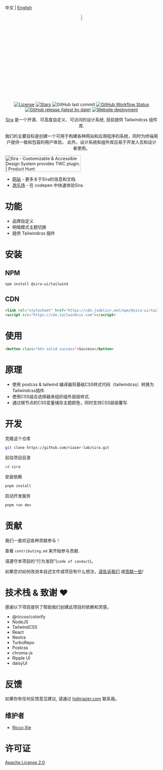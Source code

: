 中文 | [English](./README.md)

<div align="center">

<img width="7%" alt="logo" src="https://assets.sira-design.party/logo/plain.svg"/>

[![License](https://img.shields.io/github/license/riazer-lab/sira)](./LICENSE)
[![Stars](https://img.shields.io/github/stars/riazer-lab/sira?style=social)](https://github.com/riazer-lab/sira)
![GitHub last commit](https://img.shields.io/github/last-commit/riazer-lab/sira)
[![GitHub Workflow Status](https://img.shields.io/github/actions/workflow/status/riazer-lab/sira/publish.yml)](https://github.com/riazer-lab/sira/actions/workflows/publish.yml)
[![GitHub release (latest by date)](https://img.shields.io/github/v/release/riazer-lab/sira)](https://github.com/riazer-lab/sira/releases)
[![Website deployment](https://img.shields.io/github/deployments/riazer-lab/sira/production?label=Website&logo=vercel)](https://sira.riazer.com)

[Sira](https://sira.riazer.com) 是一个开源、可高度自定义、可访问的设计系统, 目前提供 Tailwindcss 组件库.

我们的主要目标是创建一个可用于构建各种网站和应用程序的系统，同时为终端用户提供一致和包容的用户体验。
此外，设计系统和组件库应易于开发人员和设计者使用。

</div>

<a href="https://www.producthunt.com/posts/sira?utm_source=badge-featured&utm_medium=badge&utm_souce=badge-sira" target="_blank"><img src="https://api.producthunt.com/widgets/embed-image/v1/featured.svg?post_id=376721&theme=light" alt="Sira - Customizable&#0032;&#0038;&#0032;Accessible&#0032;Design&#0032;System&#0032;provides&#0032;TWC&#0032;plugin&#0046; | Product Hunt" style="width: 250px; height: 54px;" width="250" height="54" /></a>

- [网站](https://sira.riazer.com) - 更多关于Sira的信息和文档.
- [游乐场](https://codepen.io/riccox/pen/poOjXjd) - 在 codepen 中快速体验Sira.

# 功能

- 品牌自定义
- 明暗模式主题切换
- 提供 Tailwindcss 插件

# 安装

## NPM

```bash
npm install @sira-ui/tailwind
```

## CDN

```html
<link rel="stylesheet" href="https://cdn.jsdelivr.net/npm/@sira-ui/tailwind/dist/css/styles.css"/>
<script src="https://cdn.tailwindcss.com"></script>
```

# 使用

```html
<button class="btn solid success">Success</button>
```

# 原理

- 使用 postcss & tailwind 编译器将基础CSS样式代码（tailwindcss）转换为Tailwindcss插件.
- 使用CSS组合选择器来组织组件层级样式.
- 通过根节点的CSS变量储存主题颜色，同时支持CSS层级覆写.

# 开发

克隆这个仓库

```bash
git clone https://github.com/riazer-lab/sira.git
```

前往项目目录

```bash
cd sira
```

安装依赖

```bash
pnpm install
```

启动开发服务

```bash
pnpm run dev
```

# 贡献

我们一直欢迎各种贡献参与！

查看 `contributing.md` 来开始参与贡献.

请遵守本项目的“行为准则”(`code of conduct`)。

如果您对如何改进本自述文件或项目有什么想法，[请告诉我们](https://github.com/riazer-lab/sira/issues)
或[贡献一些](https://github.com/riazer-lab/sira/edit/main/README.md)!

# 技术栈 & 致谢 ♥

感谢以下项目提供了帮助我们创建此项目的依赖和灵感。

- @riccox/colorify
- NodeJS
- TailwindCSS
- React
- Nextra
- TurboRepo
- Postcss
- chroma-js
- Ripple UI
- daisyUI

# 反馈

如果你有任何反馈意见建议, 请通过 [hi@riazer.com](mailto:hi@riazer.com) 联系我。

## 维护者

- [Ricco Xie](mailto:ricco@riccox.com)

# 许可证

[Apache License 2.0](https://choosealicense.com/licenses/apache-2.0/)
